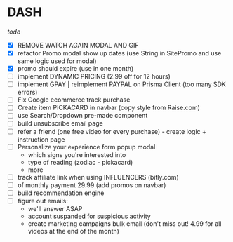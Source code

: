 # DASH

*todo*

- [x] REMOVE WATCH AGAIN MODAL AND GIF
- [x] refactor Promo modal show up dates (use String in SitePromo and use same logic used for modal)
- [x] promo should expire (use in one month)
- [ ] implement DYNAMIC PRICING (2.99 off for 12 hours)
- [ ] implement GPAY | reimplement PAYPAL on Prisma Client (too many SDK errors)
- [ ] Fix Google ecommerce track purchase
- [ ] Create item PICKACARD in navbar (copy style from Raise.com)
- [ ] use Search/Dropdown pre-made component
- [ ] build unsubscribe email page
- [ ] refer a friend (one free video for every purchase) - create logic + instruction page
- [ ] Personalize your experience form popup modal
  - which signs you're interested into
  - type of reading (zodiac - pickacard)
  - more
- [ ] track affiliate link when using INFLUENCERS (bitly.com)
- [ ] of monthly payment 29.99 (add promos on navbar)
- [ ] build recommendation engine
- [ ] figure out emails: 
    - we'll answer ASAP
    - account suspanded for suspicious activity
    - create marketing campaigns bulk email (don't miss out! 4.99 for all videos at the end of the month)
